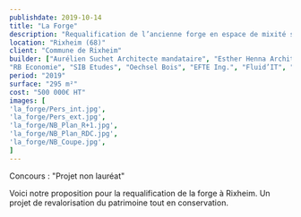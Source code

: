 ```yaml
---
publishdate: 2019-10-14
title: "La Forge"
description: "Requalification de l’ancienne forge en espace de mixité sociale"
location: "Rixheim (68)"
client: "Commune de Rixheim"
builder: ["Aurélien Suchet Architecte mandataire", "Esther Henna Architecte associée",
"RB Economie", "SIB Etudes", "Oechsel Bois", "EFTE Ing.", "Fluid’IT", "ESP Acoustique"]
period: "2019"
surface: "295 m²"
cost: "500 000€ HT"
images: [
'la_forge/Pers_int.jpg',
'la_forge/Pers_ext.jpg',
'la_forge/NB_Plan_R+1.jpg',
'la_forge/NB_Plan_RDC.jpg',
'la_forge/NB_Coupe.jpg',
]
---
```

Concours : "Projet non lauréat"

Voici notre proposition pour la requalification de la forge à Rixheim.
Un projet de revalorisation du patrimoine tout en conservation.

